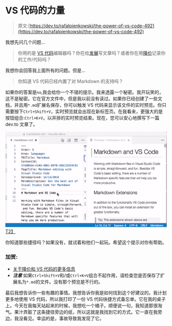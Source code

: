 # VS 代码的力量

> 原文:[https://dev.to/rafalpienkowski/the-power-of-vs-code-492](https://dev.to/rafalpienkowski/the-power-of-vs-code-492)

我想先问几个问题...

> 你用的是 [VS 代码](https://code.visualstudio.com/)编辑器吗？你在给[发展](https://dev.to/)写文章吗？或者你在用[降价](https://en.wikipedia.org/wiki/Markdown)记录你的工作/代码吗？

我想你会回答我上面所有的问题。但是...

> 你知道 VS 代码已经内置了对 Markdown 的支持吗？

如果你的答案是`no`,我会给你一个不错的提示。我来透露一个秘密。我开玩笑的，这不是秘密。它在官方文件中，但是我以前没有读过。如果你已经创建了一些文档，并且用`*.md`扩展名保存，你可以触发 VS 代码来显示该文件的实时预览。你只需要按下`Ctrl+Shift+V`，实时预览就会出现在新标签页。在我看来，更强大的是按钮组合:`Ctrl+K+V`，以并排的实时预览结束。现在，您可以安心地撰写下一篇 dev.to 文章了。

[![Markdown in action](img/b1cbf3cf319f4f59e6e7320e023f1862.png)T2】](https://res.cloudinary.com/practicaldev/image/fetch/s--WFUroVH3--/c_limit%2Cf_auto%2Cfl_progressive%2Cq_66%2Cw_880/https://code.visualstudio.com/assets/docs/languages/Markdown/selection-preview-scroll-sync.gif)

你知道那些捷径吗？如果没有，就试着和他们一起玩。希望这个提示对你有帮助。

### 加贺:

*   [关于降价和 VS 代码的更多信息](https://code.visualstudio.com/docs/languages/markdown)
*   ***注意*** 如果`Ctrl+Shift+V`和/或`Ctrl+K+V`组合不起作用，请检查您是否保存了扩展名为`*.md`的文件。没有那个预览是不行的。

最后我想告诉你一些有趣的事情。我想告诉你我是如何找到这个好建议的。我计划更多地使用 VS 代码，所以我打印了一份 VS 代码快捷方式备忘单。它在我的桌子上。今天在我每天站起来的时候，我想吃一个橘子。顺便说一句，我知道那很淘气。果汁弄脏了这条捷径旁边的纸，所以这就是我找到它的方式。它一直在我旁边，我没看见。幸运的是，事故导致我发现了它。